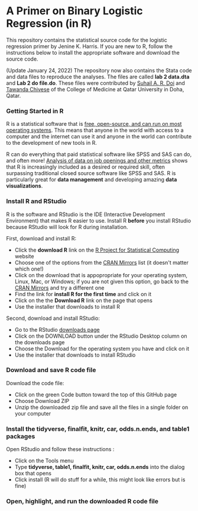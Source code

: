 # A Primer on Binary Logistic Regression (in R)

This repository contains the statistical source code for the logistic regression primer by Jenine K. Harris. If you are new to R, follow the instructions below to install the appropriate software and download the source code.

(Update January 24, 2022) The repository now also contains the Stata code and data files to reproduce the analyses. The files are called **lab 2 data.dta** and **Lab 2 do file.do**. These files were contributed by <a href = "mailto:sdoi@qu.edu.qa">Suhail A. R. Doi</a> and <a href = "mailto: tchivese@qu.edu.qa">Tawanda Chivese</a> of the College of Medicine at Qatar University in Doha, Qatar. 

### Getting Started in R

R is a statistical software that is <a href = "https://www.r-project.org">free, open-source, and can run on most operating systems</a>. This means that anyone in the world with access to a computer and the internet can use it and anyone in the world can contribute to the development of new tools in R. 

R can do everything that paid statistical software like SPSS and SAS can do, and often more! <a href = "http://r4stats.com/2019/05/28/data-science-jobs-report-2019-python-way-up-tensorflow-growing-rapidly-r-use-double-sas/">Analysis of data on job openings and other metrics</a> shows that R is increasingly included as a desired or required skill, often surpassing traditional closed source software like SPSS and SAS. R is particularly great for **data management** and developing amazing **data visualizations**.

### Install R and RStudio

R is the software and RStudio is the IDE (Interactive Development Environment) that makes R easier to use. Install R **before** you install RStudio because RStudio will look for R during installation.

First, download and install R:

<ul>
  <li> Click the <b>download R</b> link on the <a href = "https://www.r-project.org">R Project for Statistical Computing</a> website
  <li> Choose one of the options from the <a href = "https://cran.r-project.org/mirrors.html">CRAN Mirrors</a> list (it doesn't matter which one!)
  <li> Click on the download that is appopropriate for your operating system, Linux, Mac, or Windows; if you are not given this option, go back to the <a href = "https://cran.r-project.org/mirrors.html">CRAN Mirrors</a> and try a different one
  <li> Find the link for <b>install R for the first time</b> and click on it
  <li> Click on the the <b>Download R</b> link on the page that opens
  <li> Use the installer that downloads to install R 
</ul>

Second, download and install RStudio:

<ul>
  <li> Go to the RStudio <a href = "https://rstudio.com/products/rstudio/download/"> downloads page</a> 
  <li> Click on the DOWNLOAD button under the RStudio Desktop column on the downloads page
  <li> Choose the Download for the operating system you have and click on it  
  <li> Use the installer that downloads to install RStudio 
</ul>

### Download and save R code file

Download the code file:

<ul>
<li> Click on the green Code button toward the top of this GitHub page
<li> Choose Download ZIP
<li> Unzip the downloaded zip file and save all the files in a single folder on your computer
</ul>

### Install the tidyverse, finalfit, knitr, car, odds.n.ends, and table1 packages

Open RStudio and follow these instructions :

<ul>
<li> Click on the Tools menu
<li> Type <b>tidyverse, table1, finalfit, knitr, car, odds.n.ends</b> into the dialog box that opens
<li> Click install (R will do stuff for a while, this might look like errors but is fine)
</ul>

### Open, highlight, and run the downloaded R code file
